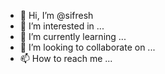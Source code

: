- 👋 Hi, I’m @sifresh
- 👀 I’m interested in ...
- 🌱 I’m currently learning ...
- 💞️ I’m looking to collaborate on ...
- 📫 How to reach me ...

<!---
sifresh/sifresh is a ✨ special ✨ repository because its `README.md` (this file) appears on your GitHub profile.
You can click the Preview link to take a look at your changes.
--->
